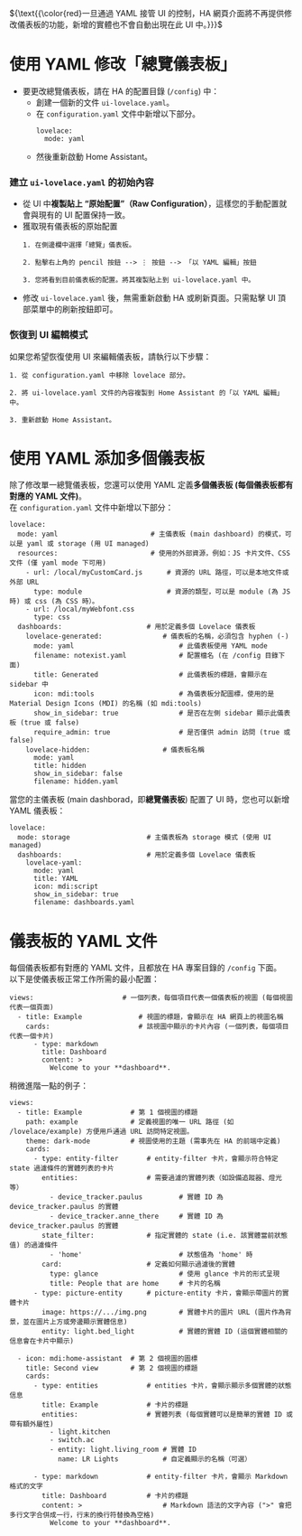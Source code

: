 ${\text{{\color{red}一旦通過 YAML 接管 UI 的控制，HA 網頁介面將不再提供修改儀表板的功能，新增的實體也不會自動出現在此 UI 中。}}}$

# 使用 YAML 修改「總覽儀表板」
- 要更改總覽儀表板，請在 HA 的配置目錄 (`/config`) 中：
  - 創建一個新的文件 `ui-lovelace.yaml`。
  - 在 `configuration.yaml` 文件中新增以下部分。
    ```
    lovelace:
      mode: yaml
    ```
  - 然後重新啟動 Home Assistant。

### 建立 `ui-lovelace.yaml` 的初始內容
- 從 UI 中**複製貼上 “原始配置”（Raw Configuration）**，這樣您的手動配置就會與現有的 UI 配置保持一致。
- 獲取現有儀表板的原始配置
  ```text
  1. 在側邊欄中選擇「總覽」儀表板。
  
  2. 點擊右上角的 pencil 按鈕 --> ⋮ 按鈕 --> 「以 YAML 編輯」按鈕

  3. 您將看到目前儀表板的配置。將其複製貼上到 ui-lovelace.yaml 中。
  ```
- 修改 `ui-lovelace.yaml` 後，無需重新啟動 HA 或刷新頁面。只需點擊 UI 頂部菜單中的刷新按鈕即可。

 ### 恢復到 UI 編輯模式
如果您希望恢復使用 UI 來編輯儀表板，請執行以下步驟：
```
1. 從 configuration.yaml 中移除 lovelace 部分。

2. 將 ui-lovelace.yaml 文件的內容複製到 Home Assistant 的「以 YAML 編輯」中。

3. 重新啟動 Home Assistant。
```


# 使用 YAML 添加多個儀表板
除了修改單一總覽儀表板，您還可以使用 YAML 定義**多個儀表板 (每個儀表板都有對應的 YAML 文件)**。<br/>
在 `configuration.yaml` 文件中新增以下部分：
```
lovelace:
  mode: yaml                       # 主儀表板 (main dashboard) 的模式，可以是 yaml 或 storage (用 UI managed)
  resources:                       # 使用的外部資源，例如：JS 卡片文件、CSS 文件 (僅 yaml mode 下可用)
    - url: /local/myCustomCard.js      # 資源的 URL 路徑，可以是本地文件或外部 URL
      type: module                     # 資源的類型，可以是 module (為 JS 時) 或 css (為 CSS 時）。
    - url: /local/myWebfont.css
      type: css
  dashboards:                     # 用於定義多個 Lovelace 儀表板
    lovelace-generated:               # 儀表板的名稱，必須包含 hyphen (-)
      mode: yaml                          # 此儀表板使用 YAML mode
      filename: notexist.yaml             # 配置檔名 (在 /config 目錄下面)
      title: Generated                    # 此儀表板的標題，會顯示在 sidebar 中
      icon: mdi:tools                     # 為儀表板分配圖標，使用的是 Material Design Icons (MDI) 的名稱 (如 mdi:tools)
      show_in_sidebar: true               # 是否在左側 sidebar 顯示此儀表板 (true 或 false) 
      require_admin: true                 # 是否僅供 admin 訪問 (true 或 false) 
    lovelace-hidden:                  # 儀表板名稱
      mode: yaml
      title: hidden
      show_in_sidebar: false
      filename: hidden.yaml
```
當您的主儀表板 (main dashborad，即**總覽儀表板**) 配置了 UI 時，您也可以新增 YAML 儀表板：
```
lovelace:
  mode: storage                   # 主儀表板為 storage 模式 (使用 UI managed)
  dashboards:                     # 用於定義多個 Lovelace 儀表板
    lovelace-yaml:
      mode: yaml
      title: YAML
      icon: mdi:script
      show_in_sidebar: true
      filename: dashboards.yaml
```

# 儀表板的 YAML 文件
每個儀表板都有對應的 YAML 文件，且都放在 HA 專案目錄的 `/config` 下面。<br/>
以下是使儀表板正常工作所需的最小配置：
```
views:                      # 一個列表，每個項目代表一個儀表板的視圖 (每個視圖代表一個頁面)
  - title: Example              # 視圖的標題，會顯示在 HA 網頁上的視圖名稱
    cards:                      # 該視圖中顯示的卡片內容 (一個列表，每個項目代表一個卡片)
      - type: markdown
        title: Dashboard
        content: >
          Welcome to your **dashboard**.
```
稍微進階一點的例子：
```
views:
  - title: Example            # 第 1 個視圖的標題
    path: example             # 定義視圖的唯一 URL 路徑 (如 /lovelace/example) 方便用戶通過 URL 訪問特定視圖。
    theme: dark-mode          # 視圖使用的主題 (需事先在 HA 的前端中定義)
    cards:
      - type: entity-filter       # entity-filter 卡片，會顯示符合特定 state 過濾條件的實體列表的卡片
        entities:                 # 需要過濾的實體列表（如設備追蹤器、燈光等）    
          - device_tracker.paulus         # 實體 ID 為 device_tracker.paulus 的實體
          - device_tracker.anne_there     # 實體 ID 為 device_tracker.paulus 的實體
        state_filter:             # 指定實體的 state (i.e. 該實體當前狀態值) 的過濾條件
          - 'home'                        # 狀態值為 'home' 時
        card:                     # 定義如何顯示過濾後的實體
          type: glance                    # 使用 glance 卡片的形式呈現
          title: People that are home     # 卡片的名稱
      - type: picture-entity      # picture-entity 卡片，會顯示帶圖片的實體卡片
        image: https://.../img.png        # 實體卡片的圖片 URL (圖片作為背景，並在圖片上方或旁邊顯示實體信息)
        entity: light.bed_light           # 實體的實體 ID (這個實體相關的信息會在卡片中顯示)

  - icon: mdi:home-assistant  # 第 2 個視圖的圖標
    title: Second view        # 第 2 個視圖的標題
    cards:
      - type: entities            # entities 卡片，會顯示顯示多個實體的狀態信息
        title: Example            # 卡片的標題
        entities:                 # 實體列表 (每個實體可以是簡單的實體 ID 或帶有額外屬性)
          - light.kitchen
          - switch.ac
          - entity: light.living_room # 實體 ID
            name: LR Lights           # 自定義顯示的名稱（可選）

      - type: markdown            # entity-filter 卡片，會顯示 Markdown 格式的文字
        title: Dashboard          # 卡片的標題
        content: >                    # Markdown 語法的文字內容 (">" 會把多行文字合併成一行，行末的換行符替換為空格)
          Welcome to your **dashboard**.
```
